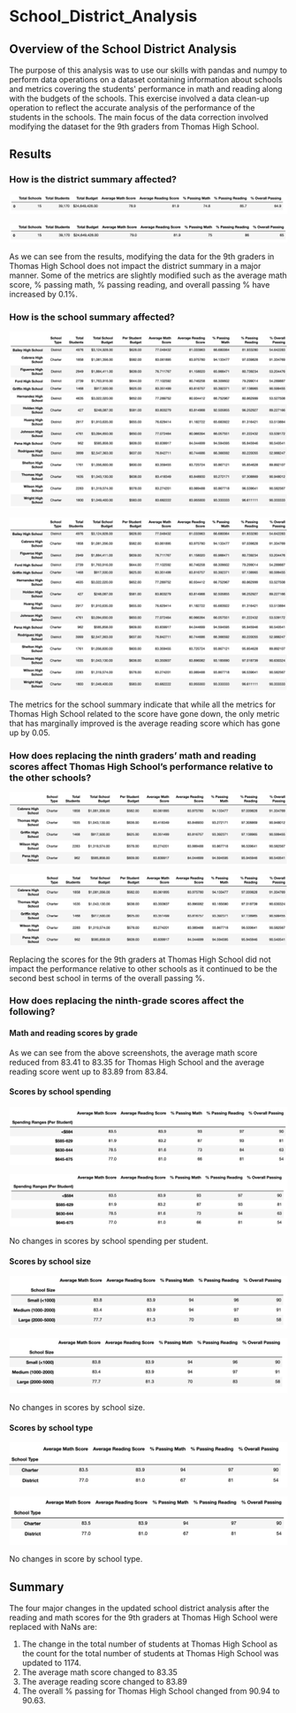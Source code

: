 # School_District_Analysis

## Overview of the School District Analysis
The purpose of this analysis was to use our skills with pandas and numpy to perform data operations on a dataset containing information about schools and metrics covering the students' performance in math and reading along with the budgets of the schools. This exercise involved a data clean-up operation to reflect the accurate analysis of the performance of the students in the schools. The main focus of the data correction involved modifying the dataset for the 9th graders from Thomas High School.

## Results

### How is the district summary affected?

![Original District Summary](https://github.com/dkatragadda/School_District_Analysis/blob/main/Resources/Original_District_Summary.png)

![Updated District Summary](https://github.com/dkatragadda/School_District_Analysis/blob/main/Resources/Updated_District_Summary.png)

As we can see from the results, modifying the data for the 9th graders in Thomas High School does not impact the district summary in a major manner. Some of the metrics are slightly modified such as the average math score, % passing math, % passing reading, and overall passing % have increased by 0.1%.

### How is the school summary affected?

![Original School Summary](https://github.com/dkatragadda/School_District_Analysis/blob/main/Resources/Original_School_Summary.png)

![Updated School Summary](https://github.com/dkatragadda/School_District_Analysis/blob/main/Resources/Updated_School_Summary.png)

The metrics for the school summary indicate that while all the metrics for Thomas High School related to the score have gone down, the only metric that has marginally improved is the average reading score which has gone up by 0.05. 

### How does replacing the ninth graders’ math and reading scores affect Thomas High School’s performance relative to the other schools?

![Original Top 5 Schools](https://github.com/dkatragadda/School_District_Analysis/blob/main/Resources/Original_Top5_Schools.png)

![Updated Top 5 Schools](https://github.com/dkatragadda/School_District_Analysis/blob/main/Resources/Updated_Top5_Schools.png)

Replacing the scores for the 9th graders at Thomas High School did not impact the performance relative to other schools as it continued to be the second best school in terms of the overall passing %. 

### How does replacing the ninth-grade scores affect the following?

#### Math and reading scores by grade

As we can see from the above screenshots, the average math score reduced from 83.41 to 83.35 for Thomas High School and the average reading score went up to 83.89 from 83.84.

#### Scores by school spending

![Original Scores by School Spending](https://github.com/dkatragadda/School_District_Analysis/blob/main/Resources/Original_Score_by_School_Spending.png)

![Updated Scores by School Spending](https://github.com/dkatragadda/School_District_Analysis/blob/main/Resources/Updated_Score_by_School_Spending.png)

No changes in scores by school spending per student.

#### Scores by school size

![Original Scores by School Size](https://github.com/dkatragadda/School_District_Analysis/blob/main/Resources/Original_Score_by_School_Size.png)

![Updated Scores by School Size](https://github.com/dkatragadda/School_District_Analysis/blob/main/Resources/Updated_Score_by_School_Size.png)

No changes in scores by school size.

#### Scores by school type

![Original Scores by School Type](https://github.com/dkatragadda/School_District_Analysis/blob/main/Resources/Original_Score_by_School_Type.png)

![Updated Scores by School Type](https://github.com/dkatragadda/School_District_Analysis/blob/main/Resources/Updated_Score_by_School_Type.png)

No changes in score by school type.

## Summary

The four major changes in the updated school district analysis after the reading and math scores for the 9th graders at Thomas High School were replaced with NaNs are:
1. The change in the total number of students at Thomas High School as the count for the total number of students at Thomas High School was updated to 1174. 
2. The average math score changed to 83.35
3. The average reading score changed to 83.89
4. The overall % passing for Thomas High School changed from 90.94 to 90.63.
